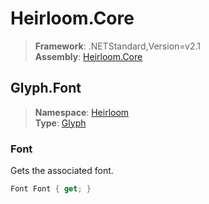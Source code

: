 # Heirloom.Core

> **Framework**: .NETStandard,Version=v2.1  
> **Assembly**: [Heirloom.Core][0]  

## Glyph.Font

> **Namespace**: [Heirloom][0]  
> **Type**: [Glyph][1]  

### Font

Gets the associated font.

```cs
Font Font { get; }
```

[0]: ../Heirloom.Core.md
[1]: Heirloom.Glyph.md
